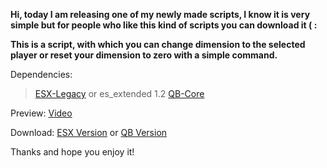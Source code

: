 **Hi, today I am releasing one of my newly made scripts, I know it is very simple but for people who like this kind of scripts you can download it ( :**

**This is a script, with which you can change dimension to the selected player or reset your dimension to zero with a simple command.**

Dependencies:

> [ESX-Legacy](https://github.com/esx-framework/esx-legacy) or es_extended 1.2
> [QB-Core](https://github.com/qbcore-framework/qb-core)

Preview: [Video](https://streamable.com/ta68vp) 

Download: [ESX Version](https://github.com/xFlixzy/apx-dimensions-esx) or [QB Version](https://github.com/xFlixzy/apx-dimensions-qb)

Thanks and hope you enjoy it!
